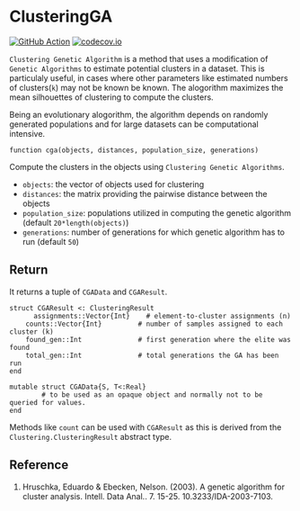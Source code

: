 # ClusteringGA

[![GitHub Action](https://github.com/sambitdash/ClusteringGA.jl/actions/workflows/Build.yml/badge.svg)](https://github.com/sambitdash/ClusteringGA.jl/actions/workflows/Build.yml)
[![codecov.io](http://codecov.io/github/sambitdash/ClusteringGA.jl/coverage.svg?branch=master)](http://codecov.io/github/sambitdash/ClusteringGA.jl?branch=master)

`Clustering Genetic Algorithm` is a method that uses a modification of `Genetic Algorithms` to estimate potential clusters in a dataset. This is particulaly useful, in cases where other parameters like estimated numbers of clusters(`k`) may not be known be known. The alogorithm maximizes the mean silhouettes of clustering to compute the clusters.

Being an evolutionary alogorithm, the algorithm depends on randomly generated populations and for large datasets can be computational intensive. 

```
function cga(objects, distances, population_size, generations)
```

Compute the clusters in the objects using `Clustering Genetic Algorithms`.

* `objects`: the vector of objects used for clustering
* `distances`: the matrix providing the pairwise distance between the objects
* `population_size`: populations utilized in computing the genetic algorithm (default `20*length(objects)`)
* `generations`: number of generations for which genetic algorithm has to run (default `50`)

Return
------
   
It returns a tuple of ``CGAData`` and ``CGAResult``.

```
struct CGAResult <: ClusteringResult
	  assignments::Vector{Int}    # element-to-cluster assignments (n)
    counts::Vector{Int}         # number of samples assigned to each cluster (k)
    found_gen::Int              # first generation where the elite was found
    total_gen::Int              # total generations the GA has been run
end

mutable struct CGAData{S, T<:Real}
		# to be used as an opaque object and normally not to be queried for values.
end
```
Methods like `count` can be used with `CGAResult` as this is derived from the `Clustering.ClusteringResult` abstract type. 

Reference
---------

1. Hruschka, Eduardo & Ebecken, Nelson. (2003). A genetic algorithm for cluster analysis. Intell. Data Anal.. 7. 15-25. 10.3233/IDA-2003-7103. 
